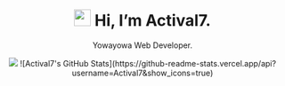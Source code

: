 <div align="center">
<h1>
<img src="https://media.giphy.com/media/hvRJCLFzcasrR4ia7z/giphy.gif" width="30px"/>
Hi, I’m Actival7.
</h1>
<p>Yowayowa Web Developer.</p>
  <picture>
  <source
    srcset="https://github-readme-stats.vercel.app/api?username=Actival7&show_icons=true&theme=dark"
    media="(prefers-color-scheme: dark)"
  />
  <source
    srcset="https://github-readme-stats.vercel.app/api?username=Actival7&show_icons=true"
    media="(prefers-color-scheme: light), (prefers-color-scheme: no-preference)"
  />
  <img src="https://github-readme-stats.vercel.app/api?username=Actival7&show_icons=true" />
</picture>
![Actival7's GitHub Stats](https://github-readme-stats.vercel.app/api?username=Actival7&show_icons=true)
</div>
